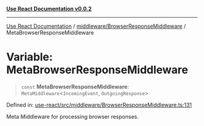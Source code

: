 [**Use React Documentation v0.0.2**](../../../README.md)

***

[Use React Documentation](../../../modules.md) / [middleware/BrowserResponseMiddleware](../README.md) / MetaBrowserResponseMiddleware

# Variable: MetaBrowserResponseMiddleware

> `const` **MetaBrowserResponseMiddleware**: `MetaMiddleware`\<`IncomingEvent`, `OutgoingResponse`\>

Defined in: [use-react/src/middleware/BrowserResponseMiddleware.ts:131](https://github.com/stonemjs/use-react/blob/35b6e6a63b128df8b7d2db68dda3eb3286adfc69/src/middleware/BrowserResponseMiddleware.ts#L131)

Meta Middleware for processing browser responses.
